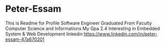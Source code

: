 # Peter-Essam
This is Readme for Profile
Software Engineer
Graduated From Faculty Computer Science and Informations
My Gpa 2.4
Interesting in Embedded System & Web Development
linkedin  https://www.linkedin.com/in/peter-essam-47a670201
